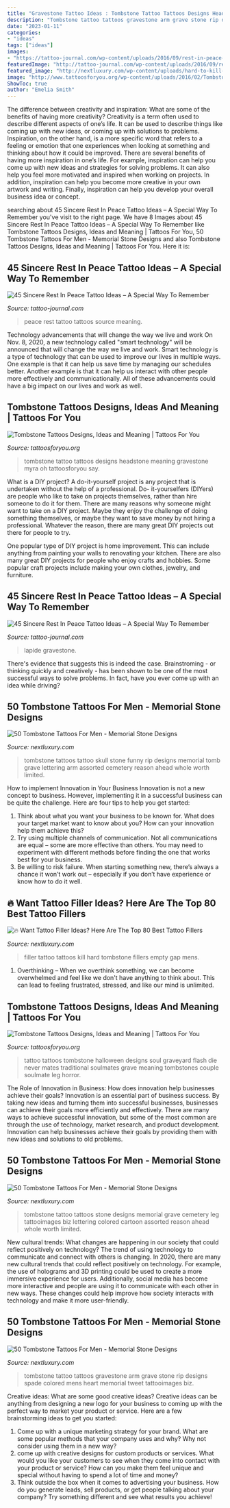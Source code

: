 ```yaml
---
title: "Gravestone Tattoo Ideas : Tombstone Tattoo Tattoos Designs Headstone Meaning Gravestone Myra Oh Tattoosforyou Say"
description: "Tombstone tattoo tattoos gravestone arm grave stone rip designs spade colored mens heart memorial tweet tattooimages biz"
date: "2023-01-11"
categories:
- "ideas"
tags: ["ideas"]
images:
- "https://tattoo-journal.com/wp-content/uploads/2016/09/rest-in-peace-tattoo31.jpg"
featuredImage: "http://tattoo-journal.com/wp-content/uploads/2016/09/rest-in-peace-tattoo27-650x650.jpg"
featured_image: "http://nextluxury.com/wp-content/uploads/hard-to-kill-tombstone-filler-mens-tattoo-design-ideas.jpg"
image: "http://www.tattoosforyou.org/wp-content/uploads/2016/02/Tombstone-Tattoo.jpg"
ShowToc: true
author: "Emelia Smith"
---
```



The difference between creativity and inspiration: What are some of the benefits of having more creativity?
Creativity is a term often used to describe different aspects of one’s life. It can be used to describe things like coming up with new ideas, or coming up with solutions to problems. Inspiration, on the other hand, is a more specific word that refers to a feeling or emotion that one experiences when looking at something and thinking about how it could be improved.
There are several benefits of having more inspiration in one’s life. For example, inspiration can help you come up with new ideas and strategies for solving problems. It can also help you feel more motivated and inspired when working on projects. In addition, inspiration can help you become more creative in your own artwork and writing. Finally, inspiration can help you develop your overall business idea or concept.

	

		
searching about 45 Sincere Rest In Peace Tattoo Ideas – A Special Way To Remember you've visit to the right page. We have 8 Images about 45 Sincere Rest In Peace Tattoo Ideas – A Special Way To Remember like Tombstone Tattoos Designs, Ideas and Meaning | Tattoos For You, 50 Tombstone Tattoos For Men - Memorial Stone Designs and also Tombstone Tattoos Designs, Ideas and Meaning | Tattoos For You. Here it is:
		
    
## 45 Sincere Rest In Peace Tattoo Ideas – A Special Way To Remember

<img loading=lazy src="http://tattoo-journal.com/wp-content/uploads/2016/09/rest-in-peace-tattoo27-650x650.jpg" onerror="this.onerror=null;this.src='https://tse4.mm.bing.net/th?id=OIP.nEDHoKxK6su7gVoeSEWXUgHaHa&amp;pid=15.1';" alt="45 Sincere Rest In Peace Tattoo Ideas – A Special Way To Remember">

_Source: tattoo-journal.com_

>peace rest tattoo tattoos source meaning. 

	

Technology advancements that will change the way we live and work
On Nov. 8, 2020, a new technology called "smart technology" will be announced that will change the way we live and work. Smart technology is a type of technology that can be used to improve our lives in multiple ways. One example is that it can help us save time by managing our schedules better. Another example is that it can help us interact with other people more effectively and communicationally. All of these advancements could have a big impact on our lives and work as well.

    
## Tombstone Tattoos Designs, Ideas And Meaning | Tattoos For You

<img loading=lazy src="http://www.tattoosforyou.org/wp-content/uploads/2016/02/Tombstone-Tattoo.jpg" onerror="this.onerror=null;this.src='https://tse1.mm.bing.net/th?id=OIP.o3GY641n1Y9aE9yC4rHEnQHaHa&amp;pid=15.1';" alt="Tombstone Tattoos Designs, Ideas and Meaning | Tattoos For You">

_Source: tattoosforyou.org_

>tombstone tattoo tattoos designs headstone meaning gravestone myra oh tattoosforyou say. 

	

What is a DIY project?
A do-it-yourself project is any project that is undertaken without the help of a professional. Do- it-yourselfers (DIYers) are people who like to take on projects themselves, rather than hire someone to do it for them.
There are many reasons why someone might want to take on a DIY project. Maybe they enjoy the challenge of doing something themselves, or maybe they want to save money by not hiring a professional. Whatever the reason, there are many great DIY projects out there for people to try.

One popular type of DIY project is home improvement. This can include anything from painting your walls to renovating your kitchen. There are also many great DIY projects for people who enjoy crafts and hobbies. Some popular craft projects include making your own clothes, jewelry, and furniture.

    
## 45 Sincere Rest In Peace Tattoo Ideas – A Special Way To Remember

<img loading=lazy src="https://tattoo-journal.com/wp-content/uploads/2016/09/rest-in-peace-tattoo31.jpg" onerror="this.onerror=null;this.src='https://tse3.mm.bing.net/th?id=OIP.YG1xrDkZgde32_1Q3f6T-gHaH0&amp;pid=15.1';" alt="45 Sincere Rest In Peace Tattoo Ideas – A Special Way To Remember">

_Source: tattoo-journal.com_

>lapide gravestone. 

	

There's evidence that suggests this is indeed the case. Brainstroming - or thinking quickly and creatively - has been shown to be one of the most successful ways to solve problems. In fact, have you ever come up with an idea while driving?

    
## 50 Tombstone Tattoos For Men - Memorial Stone Designs

<img loading=lazy src="http://nextluxury.com/wp-content/uploads/manly-rip-goals-tombstone-with-skull-and-crossbones-guys-tattoos.jpg" onerror="this.onerror=null;this.src='https://tse2.mm.bing.net/th?id=OIP.A1gmhfGejcfnK_Esea9lrQHaHa&amp;pid=15.1';" alt="50 Tombstone Tattoos For Men - Memorial Stone Designs">

_Source: nextluxury.com_

>tombstone tattoos tattoo skull stone funny rip designs memorial tomb grave lettering arm assorted cemetery reason ahead whole worth limited. 

	

How to implement Innovation in Your Business
Innovation is not a new concept to business. However, implementing it in a successful business can be quite the challenge. Here are four tips to help you get started: 
1. Think about what you want your business to be known for. What does your target market want to know about you? How can your innovation help them achieve this? 
2. Try using multiple channels of communication. Not all communications are equal – some are more effective than others. You may need to experiment with different methods before finding the one that works best for your business. 
3. Be willing to risk failure. When starting something new, there’s always a chance it won’t work out – especially if you don’t have experience or know how to do it well.

    
## 🔥 Want Tattoo Filler Ideas? Here Are The Top 80 Best Tattoo Fillers

<img loading=lazy src="http://nextluxury.com/wp-content/uploads/hard-to-kill-tombstone-filler-mens-tattoo-design-ideas.jpg" onerror="this.onerror=null;this.src='https://tse1.mm.bing.net/th?id=OIP.uMhekSk8hlNx3hrU69vtwgHaHa&amp;pid=15.1';" alt="🔥 Want Tattoo Filler Ideas? Here Are The Top 80 Best Tattoo Fillers">

_Source: nextluxury.com_

>filler tattoo tattoos kill hard tombstone fillers empty gap mens. 

	

1) Overthinking – When we overthink something, we can become overwhelmed and feel like we don't have anything to think about. This can lead to feeling frustrated, stressed, and like our mind is unlimited.

    
## Tombstone Tattoos Designs, Ideas And Meaning | Tattoos For You

<img loading=lazy src="https://www.tattoosforyou.org/wp-content/uploads/2016/02/Tombstone-Tattoos-Designs.jpg" onerror="this.onerror=null;this.src='https://tse4.mm.bing.net/th?id=OIP.Vz5_e0ocl_KXuRXp6lRxOwHaHa&amp;pid=15.1';" alt="Tombstone Tattoos Designs, Ideas and Meaning | Tattoos For You">

_Source: tattoosforyou.org_

>tattoo tattoos tombstone halloween designs soul graveyard flash die never mates traditional soulmates grave meaning tombstones couple soulmate leg horror. 

	

The Role of Innovation in Business: How does innovation help businesses achieve their goals?
Innovation is an essential part of business success. By taking new ideas and turning them into successful businesses, businesses can achieve their goals more efficiently and effectively. There are many ways to achieve successful innovation, but some of the most common are through the use of technology, market research, and product development. Innovation can help businesses achieve their goals by providing them with new ideas and solutions to old problems.

    
## 50 Tombstone Tattoos For Men - Memorial Stone Designs

<img loading=lazy src="http://nextluxury.com/wp-content/uploads/male-tombstone-thanks-for-nothing-old-school-tattoo.jpg" onerror="this.onerror=null;this.src='https://tse1.mm.bing.net/th?id=OIP.ikljOn2ILvzEjDqoCRg3jwHaHa&amp;pid=15.1';" alt="50 Tombstone Tattoos For Men - Memorial Stone Designs">

_Source: nextluxury.com_

>tombstone tattoo tattoos stone designs memorial grave cemetery leg tattooimages biz lettering colored cartoon assorted reason ahead whole worth limited. 

	

New cultural trends: What changes are happening in our society that could reflect positively on technology?
The trend of using technology to communicate and connect with others is changing. In 2020, there are many new cultural trends that could reflect positively on technology. For example, the use of holograms and 3D printing could be used to create a more immersive experience for users. Additionally, social media has become more interactive and people are using it to communicate with each other in new ways. These changes could help improve how society interacts with technology and make it more user-friendly.

    
## 50 Tombstone Tattoos For Men - Memorial Stone Designs

<img loading=lazy src="http://nextluxury.com/wp-content/uploads/rip-tombstone-mens-grave-tattoo-design-on-arm.jpg" onerror="this.onerror=null;this.src='https://tse3.mm.bing.net/th?id=OIP.Nq0-Ktb1jGSnwwcJ8YljFgHaHa&amp;pid=15.1';" alt="50 Tombstone Tattoos For Men - Memorial Stone Designs">

_Source: nextluxury.com_

>tombstone tattoo tattoos gravestone arm grave stone rip designs spade colored mens heart memorial tweet tattooimages biz. 

	

Creative ideas: What are some good creative ideas?
Creative ideas can be anything from designing a new logo for your business to coming up with the perfect way to market your product or service. Here are a few brainstorming ideas to get you started: 
1. Come up with a unique marketing strategy for your brand. What are some popular methods that your company uses and why? Why not consider using them in a new way? 
2. come up with creative designs for custom products or services. What would you like your customers to see when they come into contact with your product or service? How can you make them feel unique and special without having to spend a lot of time and money? 
3. Think outside the box when it comes to advertising your business. How do you generate leads, sell products, or get people talking about your company? Try something different and see what results you achieve!

